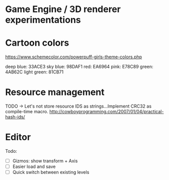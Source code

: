 # Game Engine / 3D renderer experimentations


# Cartoon colors

https://www.schemecolor.com/powerpuff-girls-theme-colors.php

deep blue: 33ACE3
sky blue: 98DAF1
red: EA6964
pink: E78C89
green: 4AB62C
light green: 81CB71

# Resource management

TODO -> Let's not store resource IDS as strings...Implement CRC32 as compile-time macro.
http://cowboyprogramming.com/2007/01/04/practical-hash-ids/

# Editor

Todo:
- [ ] Gizmos: show transform + Axis
- [ ] Easier load and save
- [ ] Quick switch between existing levels
